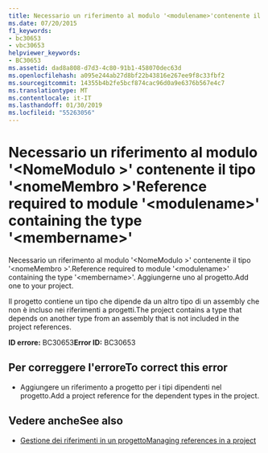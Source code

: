 ```yaml
---
title: Necessario un riferimento al modulo '<modulename>'contenente il tipo'<membername>'
ms.date: 07/20/2015
f1_keywords:
- bc30653
- vbc30653
helpviewer_keywords:
- BC30653
ms.assetid: dad8a808-d7d3-4c80-91b1-458070dec63d
ms.openlocfilehash: a095e244ab27d8bf22b43816e267ee9f8c33fbf2
ms.sourcegitcommit: 14355b4b2fe5bcf874cac96d0a9e6376b567e4c7
ms.translationtype: MT
ms.contentlocale: it-IT
ms.lasthandoff: 01/30/2019
ms.locfileid: "55263056"
---
```

# <a name="reference-required-to-module-modulename-containing-the-type-membername"></a><span data-ttu-id="f1367-102">Necessario un riferimento al modulo '\<NomeModulo >' contenente il tipo '\<nomeMembro >'</span><span class="sxs-lookup"><span data-stu-id="f1367-102">Reference required to module '\<modulename>' containing the type '\<membername>'</span></span>
<span data-ttu-id="f1367-103">Necessario un riferimento al modulo '\<NomeModulo >' contenente il tipo '\<nomeMembro >'.</span><span class="sxs-lookup"><span data-stu-id="f1367-103">Reference required to module '\<modulename>' containing the type '\<membername>'.</span></span> <span data-ttu-id="f1367-104">Aggiungerne uno al progetto.</span><span class="sxs-lookup"><span data-stu-id="f1367-104">Add one to your project.</span></span>  
  
 <span data-ttu-id="f1367-105">Il progetto contiene un tipo che dipende da un altro tipo di un assembly che non è incluso nei riferimenti a progetti.</span><span class="sxs-lookup"><span data-stu-id="f1367-105">The project contains a type that depends on another type from an assembly that is not included in the project references.</span></span>  
  
 <span data-ttu-id="f1367-106">**ID errore:** BC30653</span><span class="sxs-lookup"><span data-stu-id="f1367-106">**Error ID:** BC30653</span></span>  
  
## <a name="to-correct-this-error"></a><span data-ttu-id="f1367-107">Per correggere l'errore</span><span class="sxs-lookup"><span data-stu-id="f1367-107">To correct this error</span></span>  
  
-   <span data-ttu-id="f1367-108">Aggiungere un riferimento a progetto per i tipi dipendenti nel progetto.</span><span class="sxs-lookup"><span data-stu-id="f1367-108">Add a project reference for the dependent types in the project.</span></span>  
  
## <a name="see-also"></a><span data-ttu-id="f1367-109">Vedere anche</span><span class="sxs-lookup"><span data-stu-id="f1367-109">See also</span></span>
- [<span data-ttu-id="f1367-110">Gestione dei riferimenti in un progetto</span><span class="sxs-lookup"><span data-stu-id="f1367-110">Managing references in a project</span></span>](/visualstudio/ide/managing-references-in-a-project)
